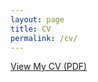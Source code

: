 ```yaml
---
layout: page
title: CV
permalink: /cv/
---
```


<a href="/assets/julian_millan_cv.pdf" class="btn" target="_blank">View My CV (PDF)</a>

